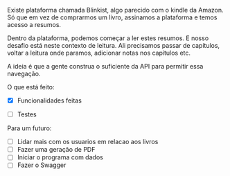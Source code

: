 Existe plataforma chamada Blinkist, algo parecido com o kindle da Amazon. Só que em vez de comprarmos um livro, assinamos a plataforma e temos acesso a resumos.

Dentro da plataforma, podemos começar a ler estes resumos. E nosso desafio está neste contexto de leitura. Ali precisamos passar de capítulos, voltar a leitura onde paramos, adicionar notas nos capítulos etc.

A ideia é que a gente construa o suficiente da API para permitir essa navegação.

O que está feito:

- [x] Funcionalidades feitas
- [ ] Testes


Para um futuro:

- [ ] Lidar mais com os usuarios em relacao aos livros
- [ ] Fazer uma geração de PDF
- [ ] Iniciar o programa com dados
- [ ] Fazer o Swagger
